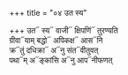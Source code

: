 +++
title = "०४ उत स्य"

+++
उत᳓ स्य᳓ वाजी᳓ क्षिपणिं᳓ तुरण्यति  
ग्रीवा᳓याम् बद्धो᳓ अपिकक्ष᳓ आस᳓नि  
क्र᳓तुं दधिक्रा᳓ अ᳓नु संत᳓वीतुवत्  
पथा᳓म् अ᳓ङ्कांसि अ᳓नु आप᳓नीफणत्